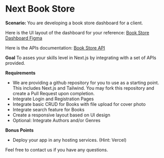 # Next Book Store

**Scenario:** You are developing a book store dashboard for a client.  
  
Here is the UI layout of the dashboard for your reference: [Book Store Dashboard Figma](https://www.figma.com/file/0EwOT5Y2VZhfxEpUpmah2A/Test?node-id=0%3A1)

Here is the APIs documentation: [Book Store API](https://api.bookstore.griter.io/redoc) 

**Goal** To asses your skills level in Next.js by integrating with a set of APIs provided. 

**Requirements**
-  We are providing a github repository for you to use as a starting point. This includes Next.js and Tailwind. You may fork this repository and create a Pull Request upon completion.
-  Integrate Login and Registration Pages
-  Integrate basic CRUD for Books with file upload for cover photo
-  Integrate search feature for Books
-  Create a responsive layout based on UI design
-  Optional: Integrate Authors and/or Genres

**Bonus Points**
-  Deploy your app in any hosting services. (Hint: Vercel)

Feel free to contact us if you have any questions. 
